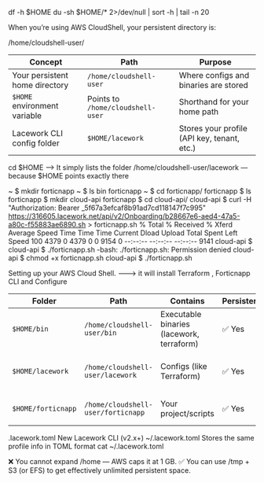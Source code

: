 

df -h $HOME
du -sh $HOME/* 2>/dev/null | sort -h | tail -n 20

When you’re using AWS CloudShell, your persistent directory is:

/home/cloudshell-user/


| Concept                        | Path                              | Purpose                                     |
| ------------------------------ | --------------------------------- | ------------------------------------------- |
| Your persistent home directory | `/home/cloudshell-user`           | Where configs and binaries are stored       |
| `$HOME` environment variable   | Points to `/home/cloudshell-user` | Shorthand for your home path                |
| Lacework CLI config folder     | `$HOME/lacework`                  | Stores your profile (API key, tenant, etc.) |


cd $HOME
--> It simply lists the folder /home/cloudshell-user/lacework — because $HOME points exactly there


~ $ mkdir forticnapp
~ $ ls
bin  forticnapp
~ $ cd forticnapp/
forticnapp $ ls
forticnapp $ mkdir cloud-api
forticnapp $ cd cloud-api/
cloud-api $ curl -H "Authorization: Bearer _5f67a3efcaf8b91ad7cd118147f7c995" https://316605.lacework.net/api/v2/Onboarding/b28667e6-aed4-47a5-a80c-f55883ae6890.sh > forticnapp.sh
  % Total    % Received % Xferd  Average Speed   Time    Time     Time  Current
                                 Dload  Upload   Total   Spent    Left  Speed
100  4379    0  4379    0     0   9154      0 --:--:-- --:--:-- --:--:--  9141
cloud-api $ 
cloud-api $ ./forticnapp.sh
-bash: ./forticnapp.sh: Permission denied
cloud-api $ chmod +x forticnapp.sh 
cloud-api $ ./forticnapp.sh

Setting up your AWS Cloud Shell.
---> it will install Terraform , Forticnapp CLI and Configure

| Folder             | Path                               | Contains                                  | Persistent | Notes                                |
| ------------------ | ---------------------------------- | ----------------------------------------- | ---------- | ------------------------------------ |
| `$HOME/bin`        | `/home/cloudshell-user/bin`        | Executable binaries (lacework, terraform) | ✅ Yes      | Automatically loaded in `$PATH`      |
| `$HOME/lacework`   | `/home/cloudshell-user/lacework`   | Configs (like Terraform)                  | ✅ Yes      | Lacework CLI profile and tenant info |
| `$HOME/forticnapp` | `/home/cloudshell-user/forticnapp` | Your project/scripts                      | ✅ Yes      | Optional working folder              |
.lacework.toml
New Lacework CLI (v2.x+)
~/.lacework.toml
Stores the same profile info in TOML format
cat ~/.lacework.toml

❌ You cannot expand /home — AWS caps it at 1 GB.
✅ You can use /tmp + S3 (or EFS) to get effectively unlimited persistent space.



